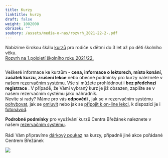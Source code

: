 ```yaml
---
title: Kurzy
linktitle: kurzy
draft: false
weight: 1002000
obrazek: ""
soubory: /assets/media-o-nas/rozvrh_2021-22-2-.pdf
---
```

Nabízíme širokou škálu [kurzů](https://brezanek.webooker.eu/Courses?semesterID=10483) pro rodiče s dětmi do 3 let až po děti školního věku.\
[Rozvrh na 1.pololetí školního roku 2021/22.](/assets/media-o-nas/rozvrh_2021-22-2-.pdf)

![]()

Veškeré informace ke kurzům - **cena, informace o lektorech, místo konání, začátek kurzu, zrušení lekce** nebo obecné podmínky pro kurzy naleznete v našem [rezervačním systému](https://brezanek.webooker.eu/). Vše si můžete prohlédnout i **bez předchozí registrace** . V případě, že Vámi vybraný kurz je již obsazen, zapište se v našem rezervačním systému jako náhradník.\
Nevíte si rady? Máme pro vás **odpovědi** , jak se v rezervačním systému [pohybovat](https://brezanek.webooker.eu/HtmlContent?contentType=1), jak se [omluvit](https://webooker.freshdesk.com/support/solutions/articles/19000065943-omluvy-a-n%C3%A1hrady-ze-strany-klienta-verze-pro-pc) nebo jak se [připojit k on-line lekci](</assets/media-o-nas/online lekce návod.pdf>), k dispozici je i [fotonávod](</assets/media-o-nas/online lekce návod1.pdf>).  

**Podrobné podmínky** pro využívání kurzů Centra Břežánek naleznete v našem [rezervačním systému](https://brezanek.webooker.eu/HtmlContent?contentType=2).\
\
Rádi Vám připravíme [dárkový poukaz](https://brezanek.webooker.eu/Courses?semesterID=10633) na kurzy, případně jiné akce pořádané Centrem Břežánek

![](/assets/media/2020_2021_Provoz_ve_školním_roce_CB_Vigvam.jpg)
